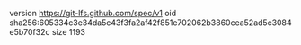 version https://git-lfs.github.com/spec/v1
oid sha256:605334c3e34da5c43f3fa2af42f851e702062b3860cea52ad5c3084e5b70f32c
size 1193
